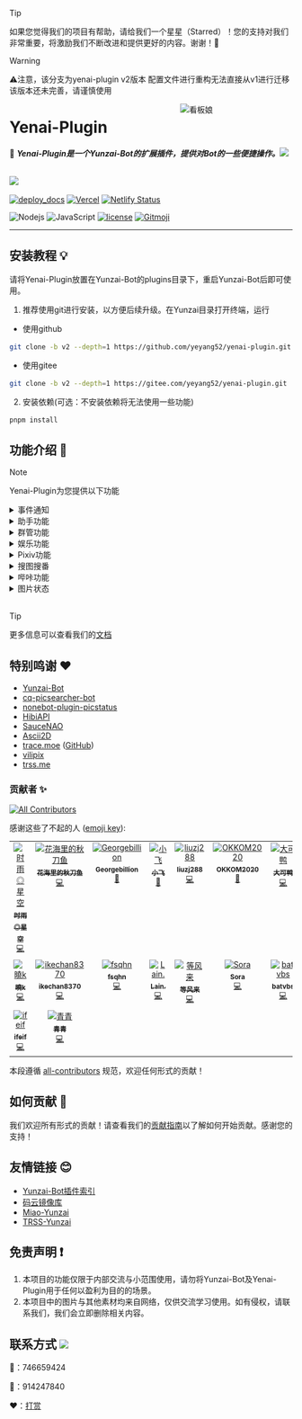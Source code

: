 > [!TIP]
> 如果您觉得我们的项目有帮助，请给我们一个星星（Starred）！您的支持对我们非常重要，将激励我们不断改进和提供更好的内容。谢谢！🙏

> [!WARNING]
> ⚠️注意，该分支为yenai-plugin v2版本 配置文件进行重构无法直接从v1进行迁移 该版本还未完善，请谨慎使用

<img src="resources/img/logo.gif" alt="看板娘" width = "200" align="right">

<div align="left">

# Yenai-Plugin

🐑 **_Yenai-Plugin是一个Yunzai-Bot的扩展插件，提供对Bot的一些便捷操作。_**<img src="https://media.giphy.com/media/mGcNjsfWAjY5AEZNw6/giphy.gif" width="50">

<br><img src="https://count.getloli.com/get/@:yenai-plugin?theme=rule34" /><br>

[![deploy_docs](https://github.com/yeyang52/yenai-plugin/actions/workflows/deploy-docs.yml/badge.svg)](https://github.com/yeyang52/yenai-plugin/actions/workflows/deploy-docs.yml)
[![Vercel](https://therealsujitk-vercel-badge.vercel.app/?app=yenai-plugin-eta)](https://vercel.com/yeyang52/yenai-plugin)
[![Netlify Status](https://api.netlify.com/api/v1/badges/fbae5073-1b4c-4c62-a818-6cc8e100d336/deploy-status)](https://app.netlify.com/sites/yenai-plugin/deploys)

![Nodejs](https://img.shields.io/badge/-Node.js-3C873A?style=flat&logo=Node.js&logoColor=white) 
![JavaScript](https://img.shields.io/badge/-JavaScript-eed718?style=flat&logo=javascript&logoColor=ffffff)
[![license](https://img.shields.io/github/license/yeyang52/yenai-plugin.svg?style=flat&logo=gnu)](https://github.com/yeyang52/yenai-plugin/blob/master/LICENSE) 
[![Gitmoji](https://img.shields.io/badge/gitmoji-%20😜%20😍-FFDD67.svg?style=flat-square)](https://gitmoji.dev)

</div>

---

## 安装教程 💡

请将Yenai-Plugin放置在Yunzai-Bot的plugins目录下，重启Yunzai-Bot后即可使用。

1. 推荐使用git进行安装，以方便后续升级。在Yunzai目录打开终端，运行

- 使用github

```sh
git clone -b v2 --depth=1 https://github.com/yeyang52/yenai-plugin.git ./plugins/yenai-plugin
```

- 使用gitee

```sh
git clone -b v2 --depth=1 https://gitee.com/yeyang52/yenai-plugin.git ./plugins/yenai-plugin
```

2. 安装依赖(可选：不安装依赖将无法使用一些功能)

```sh
pnpm install
```

## 功能介绍 📖

> [!Note]
> Yenai-Plugin为您提供以下功能

<details>
  <summary>事件通知</summary>

> 特定通知支持`群单独设置`、 `bot单独设置`、 `bot群单独设置`<br>
> 例如：`#椰奶通知设置群消息单独开启`<br>
> 具体可使用 **#椰奶通知设置** 查看

| 功能         | 通知类型 | 群单独 | Bot单独 | 指令                          |
| ------------ | :------: | :----: | :-----: | ----------------------------- |
| 好友消息     |   消息   |        |    ✅    | #椰奶通知设置好友消息开启     |
| 群消息       |   消息   |   ✅    |         | #椰奶通知设置群消息开启       |
| 群临时消息   |   消息   |   ✅    |         | #椰奶通知设置群临时消息开启   |
| 群撤回       |   消息   |   ✅    |         | #椰奶通知设置群撤回开启       |
| 好友撤回     |   消息   |        |    ✅    | #椰奶通知设置好友撤回开启     |
| 好友申请     |   申请   |        |    ✅    | #椰奶通知设置好友申请开启     |
| 加群申请     |   申请   |   ✅    |         | #椰奶通知设置加群申请开启     |
| 群聊邀请     |   申请   |        |    ✅    | #椰奶通知设置群邀请开启       |
| 好友列表变动 | 列表变动 |        |         | #椰奶通知设置好友列表变动开启 |
| 群聊列表变动 | 列表变动 |   ✅    |         | #椰奶通知设置群聊列表变动开启 |
| 群成员变动   | 列表变动 |   ✅    |         | #椰奶通知设置群成员变动开启   |
| 群管理变动   | 列表变动 |   ✅    |         | #椰奶通知设置群管理变动开启   |
| Bot被禁言    |   其他   |   ✅    |         | #椰奶通知设置禁言开启         |
| 通知全部主人 | 系统设置 |        |         | #椰奶通知设置全部通知开启     |
| 删除缓存时间 | 系统设置 |        |         | #椰奶通知设置删除缓存时间60秒 |

</details>

<details>
  <summary>助手功能</summary>

| 功能             | 指令                               | 描述                                                                        |
| ---------------- | ---------------------------------- | --------------------------------------------------------------------------- |
| 发送好友消息     | #发好友 QQ号 消息                  | 向指定好友发送消息                                                          |
| 发送群聊消息     | #发群聊 群号 消息                  | 向指定群聊发送消息                                                          |
| 发送多群聊消息   | #发群列表1,2,3 消息                | 向指定的多个群聊发送消息，使用`,`分割群号                                   |
| 改群头像         | #改群头像 图片                     | 修改指定群的头像                                                            |
| 改昵称           | #改昵称 昵称                       | 修改Bot的昵称                                                               |
| 改群昵称         | #改群昵称 群号 昵称                | 修改指定群的昵称                                                            |
| 改状态           | #改状态 状态                       | 修改Bot的在线状态，可选值：我在线上，离开，隐身，忙碌，Q我吧，请勿打扰      |
| 改签名           | #改签名 签名                       | 修改Bot的签名                                                               |
| 退群             | #退群 群号                         | 让Bot退出指定的群聊                                                         |
| 删好友           | #删好友 QQ号                       | 删除指定的好友                                                              |
| 改性别           | #改性别 性别                       | 修改Bot的性别，可选值：男，女，无                                           |
| 改群名片         | #改群名片 @用户 名片               | 修改指定用户的群名片                                                        |
| 获取好友\|群列表 | #获取好友列表 或 #获取群列表       | 获取Bot的所有好友或所在的所有群的列表                                       |
| 开/关戳一戳      | #开启戳一戳 或 #关闭戳一戳         | 开启或关闭戳一戳功能                                                        |
| 撤回消息         | #撤回                              | 撤回Bot发送的消息                                                           |
| 开/关好友添加    | #开启好友添加 或 #关闭好友添加     | 开启或关闭好友添加功能                                                      |
| 更改好友申请方式 | #更改好友申请方式 类型 问题 答案   | 更改好友申请方式，类型可选值：1（允许所有人），2（需要验证），3（问答验证） |
| 设置机型         | #设置机型 机型                     | 设置Bot的机型显示                                                           |
| 拉黑白群/用户    | #拉黑 QQ号 或 #拉白 QQ号           | 将指定的群或用户加入黑名单或白名单                                          |
| 取图片链接       | #取直链 图片                       | 获取图片的直链                                                              |
| ocr              | #ocr 图片 或 #提取文字 图片        | 提取图片中的文字                                                            |
| 看群?头像        | #查看群头像 群号 或 #查看头像 QQ号 | 查看或获取群或用户的头像                                                    |
| 修改日志等级     | #设置日志等级 等级                 | 修改日志等级，可选值：trace, debug, info, warn, fatal, mark, error, off     |
| 查看说说         | #获取说说列表                      | 获取QQ空间的说说列表                                                        |
| 删除说说         | #删除说说 说说ID                   | 删除指定的QQ空间说说                                                        |
| 发说说           | #发说说 内容                       | 在QQ空间发表说说                                                            |

</details>

<details>
  <summary>群管功能</summary>

| 功能                   | 用户所需权限 | Bot所需权限 | 指令                     |
| ---------------------- | :----------: | :---------: | ------------------------ |
| 禁言                   |    管理员    |   管理员    | #禁言 @用户 时间         |
| 解禁                   |    管理员    |   管理员    | #解禁 @用户              |
| 全体禁言               |    管理员    |   管理员    | #全体禁言                |
| 全体解禁               |    管理员    |   管理员    | #全体解禁                |
| 踢出群聊               |    管理员    |   管理员    | #踢 @用户                |
| 设置管理               |     主人     |    群主     | #设置管理 @用户          |
| 取消管理               |     主人     |    群主     | #取消管理 @用户          |
| 修改头衔               |     主人     |    群主     | #修改头衔 @用户 头衔     |
| 申请头衔               |      -       |    群主     | #申请头衔 头衔           |
| 获取禁言列表           |    管理员    |   管理员    | #获取禁言列表            |
| 解除全部禁言           |    管理员    |   管理员    | #解除全部禁言            |
| 查看从未发言的人       |    管理员    |   管理员    | #查看从未发言的人        |
| 清理从未发言的人       |    管理员    |   管理员    | #清理从未发言的人        |
| 查看不活跃排行榜       |    管理员    |   管理员    | #查看不活跃排行榜        |
| 查看最近入群情况       |    管理员    |   管理员    | #查看最近入群情况        |
| 查看多久没发言的人     |    管理员    |   管理员    | #查看X天没发言的人       |
| 清理多久没发言的人     |    管理员    |   管理员    | #清理X天没发言的人       |
| 发通知                 |    管理员    |   管理员    | #发通知 内容             |
| 设置定时禁言           |    管理员    |   管理员    | #设置定时禁言 时间       |
| 取消定时禁言           |    管理员    |   管理员    | #取消定时禁言            |
| 设置定时解禁           |    管理员    |   管理员    | #设置定时解禁 时间       |
| 取消定时解禁           |    管理员    |   管理员    | #取消定时解禁            |
| 开启加群通知           |    管理员    |   管理员    | #开启加群通知            |
| 关闭加群通知           |    管理员    |   管理员    | #关闭加群通知            |
| 加精                   |    管理员    |   管理员    | #加精 @消息              |
| 移精                   |    管理员    |   管理员    | #移精 @消息              |
| 我要自闭               |      -       |   管理员    | #我要自闭 时间           |
| 发起投票禁言           |      -       |   管理员    | #发起投票禁言 @用户      |
| 发起投票踢人           |      -       |   管理员    | #发起投票踢人 @用户      |
| 支持投票               |      -       |   管理员    | #支持投票 @用户          |
| 反对投票               |      -       |   管理员    | #反对投票 @用户          |
| 启用投票禁言           |     主人     |      -      | #启用投票禁言            |
| 禁用投票禁言           |     主人     |      -      | #禁用投票禁言            |
| 启用投票踢人           |     主人     |      -      | #启用投票踢人            |
| 禁用投票踢人           |     主人     |      -      | #禁用投票踢人            |
| 投票设置超时时间       |     主人     |      -      | #投票设置超时时间 秒数   |
| 投票设置最低票数       |     主人     |      -      | #投票设置最低票数 票数   |
| 投票设置禁言时间       |     主人     |      -      | #投票设置禁言时间 秒数   |
| 新增违禁词             |    管理员    |   管理员    | #新增违禁词 词语         |
| 删除违禁词             |    管理员    |   管理员    | #删除违禁词 词语         |
| 查看违禁词             |    管理员    |   管理员    | #查看违禁词 词语         |
| 违禁词列表             |    管理员    |   管理员    | #违禁词列表              |
| 设置违禁词禁言时间     |    管理员    |   管理员    | #设置违禁词禁言时间 秒数 |
| 增加头衔屏蔽词         |    管理员    |   管理员    | #增加头衔屏蔽词 词语     |
| 减少头衔屏蔽词         |    管理员    |   管理员    | #减少头衔屏蔽词 词语     |
| 查看头衔屏蔽词         |    管理员    |   管理员    | #查看头衔屏蔽词          |
| 切换头衔屏蔽词匹配模式 |    管理员    |   管理员    | #切换头衔屏蔽词匹配模式  |
| 发群公告               |    管理员    |   管理员    | #发群公告 内容           |
| 删群公告               |    管理员    |   管理员    | #删群公告 序号           |
| 查群公告               |    管理员    |   管理员    | #查群公告                |
| 加白名单               |     主人     |      -      | #群管加白 @用户          |
| 删白名单               |     主人     |      -      | #群管删白 @用户          |
| 开启白名单自动解禁     |     主人     |      -      | #开启白名单自动解禁      |
| 关闭白名单自动解禁     |     主人     |      -      | #关闭白名单自动解禁      |
| 查幸运字符列表         |    管理员    |   管理员    | #查幸运字符列表          |
| 抽幸运字符             |    管理员    |   管理员    | #抽幸运字符              |
| 替换幸运字符           |    管理员    |   管理员    | #替换幸运字符 序号       |
| 开启幸运字符           |    管理员    |   管理员    | #开启幸运字符            |
| 关闭幸运字符           |    管理员    |   管理员    | #关闭幸运字符            |
| 谁是龙王               |      -       |      -      | #谁是龙王                |
| 群星级                 |      -       |      -      | #群星级                  |
| 群数据                 |    管理员    |   管理员    | #群数据                  |
| 今日打卡               |      -       |      -      | #今日打卡                |
| 谁生日                 |      -       |      -      | #谁生日 日期             |
| 群发言榜单             |    管理员    |   管理员    | #群发言榜单              |
| 重新验证               |    管理员    |   管理员    | #重新验证 @用户          |
| 绕过验证               |    管理员    |   管理员    | #绕过验证 @用户          |
| 开启验证               |    管理员    |   管理员    | #开启验证                |
| 关闭验证               |    管理员    |   管理员    | #关闭验证                |
| 切换验证模式           |     主人     |      -      | #切换验证模式            |
| 设置验证超时时间       |     主人     |      -      | #设置验证超时时间 秒数   |

Tip：具体可使用 **#椰奶群管帮助** 查看
</details>

<details>
  <summary>娱乐功能</summary>

| 功能           | 指令                             | 描述               |
| -------------- | -------------------------------- | ------------------ |
| 随机唱鸭       | #唱歌                            |                    |
| 支付宝到账语音 | #支付宝到账(金额)                |                    |
| coser          | #coser                           |                    |
| 有道翻译       | #((源语言-)?目标语言)?翻译(内容) |                    |
| Github略缩图   | github.com/用户名/仓库名         |                    |
| acg搜索        | #(类型)?acg(关键词)              | 类型可选：cos, acg |

</details>

<details>
  <summary>Pixiv功能</summary>

| 功能          | 指令                                       | 描述                   |
| ------------- | ------------------------------------------ | ---------------------- |
| Pixiv排行榜   | #看看(日期)?(类型)(r18\|全年龄)?榜(第n页)? | 类型可选：日, 周, 月等 |
| Tag搜图       | #tag(pro)?搜图(关键词)(第n页)?             |                        |
| Pid搜图       | #pid搜图(插画ID)                           |                        |
| Uid搜图       | #uid搜图(用户ID)(第n页)?                   |                        |
| 查看热门Tag   | #查看热门Tag                               |                        |
| 查看相关作品  | #看相关作品(插画ID)                        |                        |
| 随机原创插画  | #来(n)张(好康的\| 涩图)                    |                        |
| 推荐作品      | #来(n)张推荐图                             |                        |
| 搜索用户      | #user搜索(用户名)(第n页)?                  |                        |
| P站单图       | #pximg(pro)?                               |                        |
| 更换代理      | #pixiv更换代理(代理地址)                   |                        |
| 开启/关闭直连 | #pixiv(开启\| 关闭)直连                    |                        |
| 登录信息      | #pixiv登录信息                             |                        |

</details>

<details>
  <summary>搜图搜番</summary>

| 功能                | 指令                         | 描述                  |
| ------------------- | ---------------------------- | --------------------- |
| SauceNAO搜图        | #SauceNAO搜图                | 使用SauceNAO进行搜图  |
| WhatAnime搜番       | #WhatAnime搜番               | 使用WhatAnime进行搜番 |
| Ascii2D搜图         | #Ascii2D搜图                 | 使用Ascii2D进行搜图   |
| 设置SauceNAO ApiKey | #设置SauceNAOApiKey (ApiKey) | 设置SauceNAO的ApiKey  |

</details>

<details>
  <summary>哔咔功能</summary>

| 功能          | 指令                                              | 描述 |
| ------------- | ------------------------------------------------- | ---- |
| 哔咔搜索      | #哔咔(类别\|作者\| 高级)?搜索(关键词)(第n页)?     |      |
| 哔咔看本子    | #哔咔id(本子ID)(第n页)?(第n话)?                   |      |
| 快速查看      | #哔咔看(编号)                                     |      |
| 下一页        | #哔咔下一页                                       |      |
| 下一话        | #哔咔下一话                                       |      |
| 类别列表      | #哔咔类别列表                                     |      |
| 漫画详情      | #哔咔(详情\| 细节)(本子ID)                        |      |
| 修改图片质量  | #哔咔修改图片质量(低质量\|中等质量\|高质量\|原图) |      |
| 开启/关闭直连 | #哔咔(开启\| 关闭)直连                            |      |

</details>

<details>
  <summary>图片状态</summary>

| 功能     | 指令                    | 描述         |
| -------- | ----------------------- | ------------ |
| 查看状态 | #椰奶状态(pro)?(debug)? | 查看当前状态 |
| 查看监控 | #椰奶监控               | 查看监控数据 |
| 查看原图 | #原图                   | 查看原图     |

<img src="resources/img/state.jpg" alt="状态" width="300" />

<img src="resources/img/statePro.jpg" alt="状态Pro" width="300" />

</details>

<br>

> [!TIP]
> 更多信息可以查看我们的[文档](https://yenai.trss.me)


## 特别鸣谢 ❤️

- [Yunzai-Bot](https://gitee.com/Le-niao/Yunzai-Bot)
- [cq-picsearcher-bot](https://github.com/Tsuk1ko/cq-picsearcher-bot)
- [nonebot-plugin-picstatus](https://github.com/lgc2333/nonebot-plugin-picstatus)
- [HibiAPI](https://github.com/mixmoe/HibiAPI)
- [SauceNAO](https://saucenao.com/)
- [Ascii2D](https://ascii2d.net/)
- [trace.moe](https://trace.moe) ([GitHub](https://github.com/soruly/trace.moe))
- [vilipix](https://www.vilipix.com/)
- [trss.me](https://trss.me)

### 贡献者 ✨

<!-- ALL-CONTRIBUTORS-BADGE:START - Do not remove or modify this section -->
[![All Contributors](https://img.shields.io/badge/all_contributors-16-orange.svg?style=flat-square)](#contributors-)
<!-- ALL-CONTRIBUTORS-BADGE:END -->
感谢这些了不起的人 ([emoji key](https://allcontributors.org/docs/en/emoji-key)):

<!-- ALL-CONTRIBUTORS-LIST:START - Do not remove or modify this section -->
<!-- prettier-ignore-start -->
<!-- markdownlint-disable -->
<table>
  <tbody>
    <tr>
      <td align="center" valign="top" width="14.28%"><a href="https://github.com/TimeRainStarSky"><img src="https://avatars.githubusercontent.com/u/63490117?v=4?s=100" width="100px;" alt="时雨◎星空"/><br /><sub><b>时雨◎星空</b></sub></a><br /><a href="https://github.com/yeyang52/yenai-plugin/commits?author=TimeRainStarSky" title="Code">💻</a></td>
      <td align="center" valign="top" width="14.28%"><a href="https://github.com/Saury-loser"><img src="https://avatars.githubusercontent.com/u/106982493?v=4?s=100" width="100px;" alt="花海里的秋刀鱼"/><br /><sub><b>花海里的秋刀鱼</b></sub></a><br /><a href="https://github.com/yeyang52/yenai-plugin/commits?author=Saury-loser" title="Code">💻</a></td>
      <td align="center" valign="top" width="14.28%"><a href="https://github.com/Georgebillion"><img src="https://avatars.githubusercontent.com/u/40432824?v=4?s=100" width="100px;" alt="Georgebillion"/><br /><sub><b>Georgebillion</b></sub></a><br /><a href="#ideas-Georgebillion" title="Ideas, Planning, & Feedback">🤔</a></td>
      <td align="center" valign="top" width="14.28%"><a href="https://github.com/xfdown"><img src="https://avatars.githubusercontent.com/u/42599406?v=4?s=100" width="100px;" alt="小飞"/><br /><sub><b>小飞</b></sub></a><br /><a href="#ideas-xfdown" title="Ideas, Planning, & Feedback">🤔</a></td>
      <td align="center" valign="top" width="14.28%"><a href="https://github.com/liuzj288"><img src="https://avatars.githubusercontent.com/u/13833404?v=4?s=100" width="100px;" alt="liuzj288"/><br /><sub><b>liuzj288</b></sub></a><br /><a href="https://github.com/yeyang52/yenai-plugin/commits?author=liuzj288" title="Code">💻</a></td>
      <td align="center" valign="top" width="14.28%"><a href="https://github.com/OKKOM2020"><img src="https://avatars.githubusercontent.com/u/88592811?v=4?s=100" width="100px;" alt="OKKOM2020"/><br /><sub><b>OKKOM2020</b></sub></a><br /><a href="https://github.com/yeyang52/yenai-plugin/commits?author=OKKOM2020" title="Documentation">📖</a></td>
      <td align="center" valign="top" width="14.28%"><a href="https://github.com/kmiit"><img src="https://avatars.githubusercontent.com/u/61952405?v=4?s=100" width="100px;" alt="大可鸭"/><br /><sub><b>大可鸭</b></sub></a><br /><a href="https://github.com/yeyang52/yenai-plugin/commits?author=kmiit" title="Code">💻</a></td>
    </tr>
    <tr>
      <td align="center" valign="top" width="14.28%"><a href="https://github.com/SmallK111407"><img src="https://avatars.githubusercontent.com/u/108290923?v=4?s=100" width="100px;" alt="曉k"/><br /><sub><b>曉k</b></sub></a><br /><a href="https://github.com/yeyang52/yenai-plugin/commits?author=SmallK111407" title="Code">💻</a></td>
      <td align="center" valign="top" width="14.28%"><a href="https://github.com/ikechan8370"><img src="https://avatars.githubusercontent.com/u/21212372?v=4?s=100" width="100px;" alt="ikechan8370"/><br /><sub><b>ikechan8370</b></sub></a><br /><a href="https://github.com/yeyang52/yenai-plugin/commits?author=ikechan8370" title="Code">💻</a></td>
      <td align="center" valign="top" width="14.28%"><a href="https://github.com/fsqhn"><img src="https://avatars.githubusercontent.com/u/13745793?v=4?s=100" width="100px;" alt="fsqhn"/><br /><sub><b>fsqhn</b></sub></a><br /><a href="https://github.com/yeyang52/yenai-plugin/commits?author=fsqhn" title="Code">💻</a></td>
      <td align="center" valign="top" width="14.28%"><a href="https://github.com/Loli-Lain"><img src="https://avatars.githubusercontent.com/u/74231782?v=4?s=100" width="100px;" alt="Lain."/><br /><sub><b>Lain.</b></sub></a><br /><a href="https://github.com/yeyang52/yenai-plugin/commits?author=Loli-Lain" title="Code">💻</a></td>
      <td align="center" valign="top" width="14.28%"><a href="https://github.com/Denfenglai"><img src="https://avatars.githubusercontent.com/u/129082426?v=4?s=100" width="100px;" alt="等风来"/><br /><sub><b>等风来</b></sub></a><br /><a href="https://github.com/yeyang52/yenai-plugin/commits?author=Denfenglai" title="Code">💻</a></td>
      <td align="center" valign="top" width="14.28%"><a href="https://fuxuan.org/"><img src="https://avatars.githubusercontent.com/u/59615518?v=4?s=100" width="100px;" alt="Sora"/><br /><sub><b>Sora</b></sub></a><br /><a href="https://github.com/yeyang52/yenai-plugin/commits?author=8852690" title="Code">💻</a></td>
      <td align="center" valign="top" width="14.28%"><a href="https://github.com/batvbs"><img src="https://avatars.githubusercontent.com/u/60730393?v=4?s=100" width="100px;" alt="batvbs"/><br /><sub><b>batvbs</b></sub></a><br /><a href="https://github.com/yeyang52/yenai-plugin/commits?author=batvbs" title="Code">💻</a></td>
    </tr>
    <tr>
      <td align="center" valign="top" width="14.28%"><a href="https://github.com/ifeif"><img src="https://avatars.githubusercontent.com/u/36729028?v=4?s=100" width="100px;" alt="ifeif"/><br /><sub><b>ifeif</b></sub></a><br /><a href="https://github.com/yeyang52/yenai-plugin/commits?author=ifeif" title="Code">💻</a></td>
      <td align="center" valign="top" width="14.28%"><a href="https://github.com/Jin1c-3"><img src="https://avatars.githubusercontent.com/u/126029323?v=4?s=100" width="100px;" alt="青青"/><br /><sub><b>青青</b></sub></a><br /><a href="https://github.com/yeyang52/yenai-plugin/commits?author=Jin1c-3" title="Code">💻</a></td>
    </tr>
  </tbody>
</table>

<!-- markdownlint-restore -->
<!-- prettier-ignore-end -->

<!-- ALL-CONTRIBUTORS-LIST:END -->

本段遵循 [all-contributors](https://github.com/all-contributors/all-contributors) 规范，欢迎任何形式的贡献！

## 如何贡献 🤔

我们欢迎所有形式的贡献！请查看我们的[贡献指南](CONTRIBUTING.md)以了解如何开始贡献。感谢您的支持！

## 友情链接 😊

- [Yunzai-Bot插件索引](https://gitee.com/Hikari666/Yunzai-Bot-plugins-index)
- [码云镜像库](https://gitee.com/yeyang52/yenai-plugin)
- [Miao-Yunzai](https://gitee.com/yoimiya-kokomi/Miao-Yunzai)
- [TRSS-Yunzai](https://gitee.com/TimeRainStarSky/Yunzai)

## 免责声明 ❗

1. 本项目的功能仅限于内部交流与小范围使用，请勿将Yunzai-Bot及Yenai-Plugin用于任何以盈利为目的的场景。
2. 本项目中的图片与其他素材均来自网络，仅供交流学习使用。如有侵权，请联系我们，我们会立即删除相关内容。
  
## 联系方式 <img src="https://media.giphy.com/media/VgCDAzcKvsR6OM0uWg/giphy.gif" width="50">

🐧：746659424

💬：914247840

❤️：[打赏](https://yenai.trss.me/donate.html)